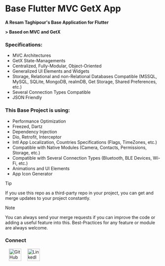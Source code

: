 # Base Flutter MVC GetX App

**A Resam Taghipour's Base Application for Flutter**

**> Based on MVC and GetX**

### Specifications:
- MVC Architectures
- GetX State-Managements
- Centralized, Fully-Modular, Object-Oriented
- Generalized UI Elements and Widgets 
- Storage, Relational and non-Relational Databases Compatible (MSSQL, MySQL, SQLite, MongoDB, realmDB, Get Storage, Shared Preferences, etc.)
- Several Connection Types Compatible
- JSON Friendly


### This Base Project is using:
- Performance Optimization
- Freezed, Dartz
- Dependency Injection
- Dio, Retrofit, Interceptor
- Intl App Localization, Countries Specifications (Flags, TimeZones, etc.)
- Compatible with Native Modules (Camera, Contacts, Permissions, Storage, etc.)
- Compatible with Several Connection Types (Bluetooth, BLE Devices, Wi-Fi, etc.)
- Animations and UI Elements
- App Icon Generator

> [!Tip]
> 
> If you use this repo as a third-party repo in your project, you can get and merge updates to your project constantly.

> [!Note]
> 
> You can always send your merge requests if you can improve the code or adding a useful feature into this.
> Best-Practices for any feature or module are always welcome.


### Connect
<tr>
<td>&nbsp;&nbsp;</td>
<td>
<a href="https://github.com/reesaam"><img src="https://edent.github.io/SuperTinyIcons/images/svg/github.svg" width="40" title="GitHub"></a>
</td>
<td>&nbsp;&nbsp;&nbsp;</td>
<td>
<a href="https://www.linkedin.com/in/resam"><img src="https://edent.github.io/SuperTinyIcons/images/svg/linkedin.svg" width="40" title="LinkedIn"></a>
</td>
</tr>


